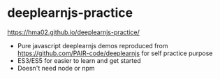 # deeplearnjs-practice

https://hma02.github.io/deeplearnjs-practice/

- Pure javascript deeplearnjs demos reproduced from https://github.com/PAIR-code/deeplearnjs for self practice purpose
- ES3/ES5 for easier to learn and get started
- Doesn't need node or npm


